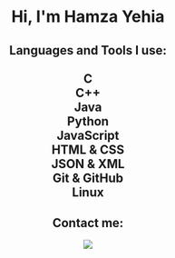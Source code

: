 <h1 align="center">Hi, I'm Hamza Yehia</h1>
<h2 align="center"> Languages and Tools I use: <br> <br>
C <br>
C++ <br>
Java <br>
Python <br>
JavaScript <br>
HTML & CSS <br>
JSON & XML <br>
Git & GitHub <br>
Linux <br>
</h2>
<h2 align="center"> Contact me: </h2>
<p align="center">
    <a href="https://www.linkedin.com/in/hamzayehia/"><img src="https://img.shields.io/badge/linkedin-%230177B5?style=flat&logo=linkedin&logoColor=white"/></a>
  </p>
  
